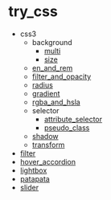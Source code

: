 # try_css
- css3
  - background
    - [multi](https://htmlpreview.github.io/?https://github.com/knz21/try_css/blob/master/css3/background/multi.html)
    - [size](https://htmlpreview.github.io/?https://github.com/knz21/try_css/blob/master/css3/background/size.html)
  - [en_and_rem](https://htmlpreview.github.io/?https://github.com/knz21/try_css/blob/master/css3/em_and_rem/index.html)
  - [filter_and_opacity](https://htmlpreview.github.io/?https://github.com/knz21/try_css/blob/master/css3/filter_and_opacity/index.html)
  - [radius](https://htmlpreview.github.io/?https://github.com/knz21/try_css/blob/master/css3/radius/index.html)
  - [gradient](https://htmlpreview.github.io/?https://github.com/knz21/try_css/blob/master/css3/gradient/index.html)
  - [rgba_and_hsla](https://htmlpreview.github.io/?https://github.com/knz21/try_css/blob/master/css3/rgba_and_hsla/index.html)
  - selector
    - [attribute_selector](https://htmlpreview.github.io/?https://github.com/knz21/try_css/blob/master/css3/selector/attribute_selector.html)
    - [pseudo_class](https://htmlpreview.github.io/?https://github.com/knz21/try_css/blob/master/css3/selector/pseudo_class.html)
  - [shadow](https://htmlpreview.github.io/?https://github.com/knz21/try_css/blob/master/css3/shadow/index.html)
  - [transform](https://htmlpreview.github.io/?https://github.com/knz21/try_css/blob/master/css3/transform/index.html)
- [filter](https://htmlpreview.github.io/?https://github.com/knz21/try_css/blob/master/filter/index.html)
- [hover_accordion](https://htmlpreview.github.io/?https://github.com/knz21/try_css/blob/master/hover_accordion/index.html)
- [lightbox](https://htmlpreview.github.io/?https://github.com/knz21/try_css/blob/master/lightbox/index.html)
- [patapata](https://htmlpreview.github.io/?https://github.com/knz21/try_css/blob/master/patapata/index.html)
- [slider](https://htmlpreview.github.io/?https://github.com/knz21/try_css/blob/master/slider/index.html)
